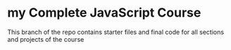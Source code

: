# my Complete JavaScript Course

This branch of the repo contains starter files and final code for all sections and projects of the course